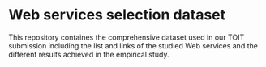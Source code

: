 # Web services selection dataset 
This repository containes the comprehensive dataset used in our TOIT submission including the list and links of the studied Web services and the different results achieved in the empirical study.
